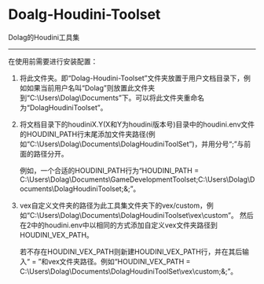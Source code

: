 # Doalg-Houdini-Toolset
Dolag的Houdini工具集

---

在使用前需要进行安装配置：

1. 将此文件夹。即“Dolag-Houdini-Toolset”文件夹放置于用户文档目录下，例如如果当前用户名叫“Dolag”则放置此文件夹到“C:\Users\Dolag\Documents”下。可以将此文件夹重命名为“DolagHoudiniToolset”。

2. 将文档目录下的houdiniX.Y(X和Y为houdini版本号)目录中的houdini.env文件的HOUDINI_PATH行末尾添加文件夹路径(例如“C:\Users\Dolag\Documents\DolagHoudiniToolSet”)，并用分号“;”与前面的路径分开。

   例如，一个合适的HOUDINI_PATH行为“HOUDINI_PATH = C:\Users\Dolag\Documents\GameDevelopmentToolset;C:\Users\Dolag\Documents\DolagHoudiniToolset;&;”。

3. vex自定义文件夹的路径为此工具集文件夹下的vex/custom，例如“C:\Users\Dolag\Documents\DolagHoudiniToolset\vex\custom”。
   然后在2中的houdini.env中以相同的方式添加自定义vex文件夹路径到HOUDINI_VEX_PATH。

   若不存在HOUDINI_VEX_PATH则新建HOUDINI_VEX_PATH行，并在其后输入“ = ”和vex文件夹路径。例如“HOUDINI_VEX_PATH = C:\Users\Dolag\Documents\DolagHoudiniToolSet\vex\custom;&;”。
